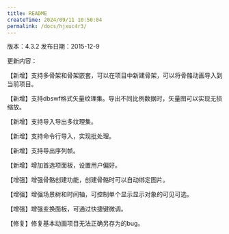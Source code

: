 ```yaml
---
title: README
createTime: 2024/09/11 10:50:04
permalink: /docs/hjxuc4r3/
---
```

版本：4.3.2
发布日期：2015-12-9

更新内容：

【新增】支持多骨架和骨架嵌套，可以在项目中新建骨架，可以将骨骼动画导入到当前项目。

【新增】支持dbswf格式矢量纹理集。导出不同比例数据时，矢量图可以实现无损缩放。

【新增】支持导入导出多纹理集。

【新增】支持命令行导入，实现批处理。

【新增】支持导出序列帧。

【新增】增加首选项面板，设置用户偏好。

【增强】增强骨骼创建功能，创建骨骼时可以自动绑定图片。

【增强】增强场景树和时间轴，可控制单个显示显示对象的可见可选。

【增强】增强变换面板，可通过快捷键微调。

【修复】修复基本动画项目无法正确另存为的bug。
